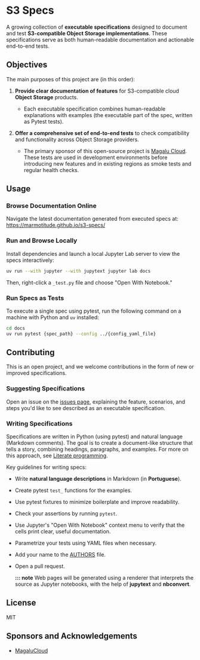 # S3 Specs

A growing collection of **executable specifications** designed to document and test
**S3-compatible Object Storage implementations**. These specifications serve as both
human-readable documentation and actionable end-to-end tests.

## Objectives

The main purposes of this project are (in this order):

1. **Provide clear documentation of features** for S3-compatible cloud **Object Storage** products.  
   - Each executable specification combines human-readable explanations with examples
   (the executable part of the spec, written as Pytest tests).

2. **Offer a comprehensive set of end-to-end tests** to check compatibility and functionality
across Object Storage providers.  
   - The primary sponsor of this open-source project is [Magalu Cloud](https://console.magalu.cloud).
   These tests are used in development environments before introducing new features and in existing
   regions as smoke tests and regular health checks.

## Usage

### Browse Documentation Online

Navigate the latest documentation generated from executed specs at:  
https://marmotitude.github.io/s3-specs/

### Run and Browse Locally

Install dependencies and launch a local Jupyter Lab server to view the specs interactively:

```bash
uv run --with jupyter --with jupytext jupyter lab docs
```

Then, right-click a `_test.py` file and choose "Open With Notebook."

### Run Specs as Tests

To execute a single spec using pytest, run the following command on a machine with Python and `uv` installed:

```bash
cd docs
uv run pytest {spec_path} --config ../{config_yaml_file}
```

## Contributing

This is an open project, and we welcome contributions in the form of new or improved specifications.

### Suggesting Specifications

Open an issue on the [issues page](https://github.com/marmotitude/s3-specs/issues), explaining the
feature, scenarios, and steps you'd like to see described as an executable specification.

### Writing Specifications

Specifications are written in Python (using pytest) and natural language (Markdown comments).
The goal is to create a document-like structure that tells a story, combining headings, paragraphs,
and examples. For more on this approach, see [Literate programming](https://en.wikipedia.org/wiki/Literate_programming).

Key guidelines for writing specs:
- Write **natural language descriptions** in Markdown (in **Portuguese**).
- Create pytest `test_` functions for the examples.
- Use pytest fixtures to minimize boilerplate and improve readability.
- Check your assertions by running `pytest`.
- Use Jupyter's "Open With Notebook" context menu to verify that the cells print clear, useful documentation.
- Parametrize your tests using YAML files when necessary.
- Add your name to the [AUTHORS](./AUTHORS) file.
- Open a pull request.

    **::: note**
    Web pages will be generated using a renderer that interprets the source as Jupyter notebooks,
    with the help of **jupytext** and **nbconvert**.

## License

MIT

## Sponsors and Acknowledgements

- [MagaluCloud](https://magalu.cloud)


